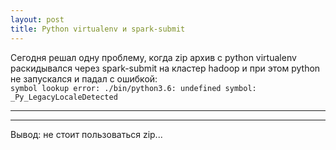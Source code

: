 ```yaml
---
layout: post
title: Python virtualenv и spark-submit
---
```


Сегодня решал одну проблему, когда zip архив с python virtualenv раскидывался через spark-submit на кластер hadoop и при этом python не запускался и падал с ошибкой:  
<code>symbol lookup error: ./bin/python3.6: undefined symbol: _Py_LegacyLocaleDetected</code>

-----



-----

Вывод: не стоит пользоваться zip...
